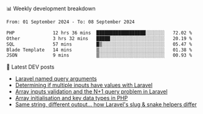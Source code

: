 📊 Weekly development breakdown
<!--START_SECTION:waka-->

```txt
From: 01 September 2024 - To: 08 September 2024

PHP              12 hrs 36 mins  ██████████████████░░░░░░░   72.02 %
Other            3 hrs 32 mins   █████░░░░░░░░░░░░░░░░░░░░   20.19 %
SQL              57 mins         █▒░░░░░░░░░░░░░░░░░░░░░░░   05.47 %
Blade Template   14 mins         ▒░░░░░░░░░░░░░░░░░░░░░░░░   01.38 %
JSON             9 mins          ▒░░░░░░░░░░░░░░░░░░░░░░░░   00.93 %
```

<!--END_SECTION:waka-->

📕 Latest DEV posts
<!-- BLOG-POST-LIST:START -->
- [Laravel named query arguments](https://dev.to/michaelvickersuk/laravel-named-query-arguments-28kd)
- [Determining if multiple inputs have values with Laravel](https://dev.to/michaelvickersuk/determining-if-multiple-inputs-have-values-with-laravel-km6)
- [Array inputs validation and the N+1 query problem in Laravel](https://dev.to/michaelvickersuk/array-inputs-validation-and-the-n1-query-problem-in-laravel-2agb)
- [Array initialisation and key data types in PHP](https://dev.to/michaelvickersuk/array-initialisation-and-key-data-types-in-php-1e5b)
- [Same string, different output... how Laravel&#39;s slug &amp; snake helpers differ](https://dev.to/michaelvickersuk/same-string-different-output-how-laravels-slug-snake-helpers-differ-1ccj)
<!-- BLOG-POST-LIST:END -->

